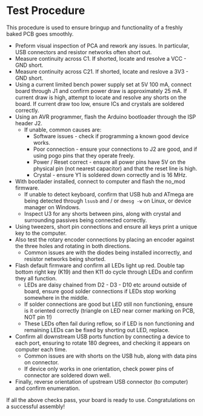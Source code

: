# Test Procedure

This procedure is used to ensure bringup and functionality of a freshly baked PCB goes smoothly. 

* Preform visual inspection of PCA and rework any issues. In particular, USB connectors and resistor networks often short out. 
* Measure continuity across C1. If shorted, locate and resolve a VCC - GND short. 
* Measure continuity across C21. If shorted, locate and reslove a 3V3 - GND short.
* Using a current limited bench power supply set at 5V 100 mA, connect board through J1 and confirm power draw is approximately 25 mA. If current draw is high, attempt to locate and resolve any shorts on the board. If current draw too low, ensure ICs and crystals are soldered correctly. 
* Using an AVR programmer, flash the Arduino bootloader through the ISP header J2.
	* If unable, common causes are:
		* Software issues - check if programming a known good device works.
		* Poor connection - ensure your connections to J2 are good, and if using pogo pins that they operate freely. 
		* Power / Reset correct - ensure all power pins have 5V on the physical pin (not nearest capacitor) and that the reset line is high. 
		* Crystal - ensure Y1 is soldered down correctly and is 16 MHz.
* With bootlader installed, connect to computer and flash the no_mod firmware. 
	* If unable to detect keyboard, confirm that USB hub and ATmega are being detected through `lsusb` and / or `dmesg -w` on Linux, or device manager on Windows. 
	* Inspect U3 for any shorts between pins, along with crystal and surrounding passives being connected correctly. 
* Using tweezers, short pin connections and ensure all keys print a unique key to the computer.
* Also test the rotary encoder connections by placing an encoder against the three holes and rotating in both directions.
	* Common issues are with the diodes being installed incorrectly, and resistor networks being shorted. 
* Flash default firmware and confirm all LEDs light up red. Double tap bottom right key (K19) and then K11 do cycle through LEDs and confirm they all function. 
	* LEDs are daisy chained from D2 - D3 - D10 etc around outside of board, ensure good solder connections if LEDs stop working somewhere in the middle.
	* If solder connections are good but LED still non functioning, ensure is it oriented correctly (triangle on LED near corner marking on PCB, NOT pin 1!)
	* These LEDs often fail during reflow, so if LED is non functioning and remaining LEDs can be fixed by shorting out LED, replace. 
* Confirm all downstream USB ports function by connecting a device to each port, ensuring to rotate 180 degrees, and checking it appears on computer each time. 
	* Common issues are with shorts on the USB hub, along with data pins on connector.
	* If device only works in one orientation, check power pins of connector are soldered down well. 
* Finally, reverse orientation of upstream USB connector (to computer) and confirm enumeration. 

If all the above checks pass, your board is ready to use. Congratulations on a successful assembly! 
